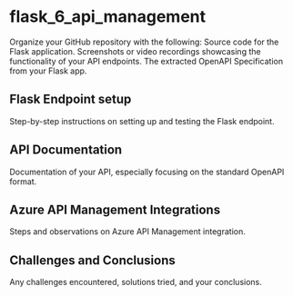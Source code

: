 # flask_6_api_management

Organize your GitHub repository with the following:
Source code for the Flask application.
Screenshots or video recordings showcasing the functionality of your API endpoints.
The extracted OpenAPI Specification from your Flask app.


## Flask Endpoint setup
Step-by-step instructions on setting up and testing the Flask endpoint.

## API Documentation
Documentation of your API, especially focusing on the standard OpenAPI format.

## Azure API Management Integrations
Steps and observations on Azure API Management integration.

## Challenges and Conclusions
Any challenges encountered, solutions tried, and your conclusions.